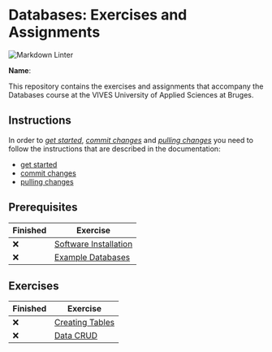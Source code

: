 # Databases: Exercises and Assignments

![Markdown Linter](https://github.com/vives-databases-2020/databases-practical/workflows/Markdown%20Linter/badge.svg?branch=master)


**Name**: <!-- TODO: fill in your full name here, firstname and lastname -->

This repository contains the exercises and assignments that accompany the Databases course at the VIVES University of Applied Sciences at Bruges.

## Instructions

In order to *[get started](./docs/get-started.md)*, *[commit changes](./docs/commit-changes.md)* and *[pulling changes](./docs/pull-changes.md)* you need to follow the instructions that are described in the documentation:

* [get started](./docs/get-started.md)
* [commit changes](./docs/commit-changes.md)
* [pulling changes](./docs/pull-changes.md)

## Prerequisites

Finished | Exercise
---------|----------
:x: | [Software Installation](01-software-installation/index.md)
:x: | [Example Databases](02-example-databases/index.md)

## Exercises

Finished | Exercise
---------|----------
:x: | [Creating Tables](03-create-databases/index.md)
:x: | [Data CRUD](04-data-crud/README.md)
